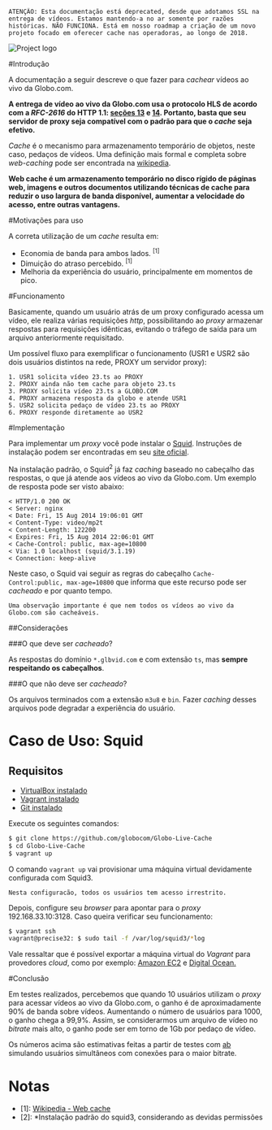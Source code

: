 ```
ATENÇÃO: Esta documentação está deprecated, desde que adotamos SSL na entrega de vídeos. Estamos mantendo-a no ar somente por razões históricas. NÃO FUNCIONA. Está em nosso roadmap a criação de um novo projeto focado em oferecer cache nas operadoras, ao longo de 2018.
```

![Project logo](https://raw.githubusercontent.com/globocom/Globo-Live-Cache/master/logo.png)

#Introdução

A documentação a seguir descreve o que fazer para _cachear_ vídeos ao vivo da Globo.com.

__A entrega de vídeo ao vivo da Globo.com usa o protocolo HLS de acordo com a *RFC-2616* do HTTP 1.1:
 [seções 13](http://www.w3.org/Protocols/rfc2616/rfc2616-sec13.html) e
 [14](http://www.w3.org/Protocols/rfc2616/rfc2616-sec14.html#sec14.9). Portanto, basta que seu servidor de proxy seja compatível com o padrão para que o _cache_ seja efetivo.__

_Cache_ é o mecanismo para armazenamento temporário de objetos, neste caso, pedaços de vídeos. Uma definição mais formal e completa sobre _web-caching_ pode ser encontrada na [wikipedia](http://pt.wikipedia.org/wiki/Web_cache).

__Web cache é um armazenamento temporário no disco rígido de páginas web, imagens e outros documentos utilizando técnicas de cache para reduzir o uso largura de banda disponível, aumentar a velocidade do acesso, entre outras vantagens.__

#Motivações para uso

A correta utilização de um _cache_ resulta em:

  - Economia de banda para ambos lados. <sup>[1]</sup>
  - Dimuição do atraso percebido. <sup>[1]</sup>
  - Melhoria da experiência do usuário, principalmente em momentos de pico.

#Funcionamento

Basicamente, quando um usuário atrás de um proxy configurado acessa um vídeo, ele realiza várias requisições _http_, possibilitando ao _proxy_ armazenar respostas para requisições idênticas, evitando o tráfego de saída para um arquivo anteriormente requisitado.

Um possível fluxo para exemplificar o funcionamento (USR1 e USR2 são dois usuários distintos na rede, PROXY um servidor proxy):
```
1. USR1 solicita vídeo 23.ts ao PROXY
2. PROXY ainda não tem cache para objeto 23.ts
3. PROXY solicita vídeo 23.ts a GLOBO.COM
4. PROXY armazena resposta da globo e atende USR1
5. USR2 solicita pedaço de vídeo 23.ts ao PROXY
6. PROXY responde diretamente ao USR2
```

#Implementação

Para implementar um _proxy_ você pode instalar o [Squid](http://www.squid-cache.org/). Instruções de instalação podem ser encontradas em seu [site oficial](http://wiki.squid-cache.org/SquidFaq/InstallingSquid).

Na instalação padrão, o Squid<sup>2</sup> já faz _caching_ baseado no cabeçalho das respostas, o que já atende aos vídeos ao vivo da Globo.com. Um exemplo de resposta pode ser visto abaixo:

```
< HTTP/1.0 200 OK
< Server: nginx
< Date: Fri, 15 Aug 2014 19:06:01 GMT
< Content-Type: video/mp2t
< Content-Length: 122200
< Expires: Fri, 15 Aug 2014 22:06:01 GMT
< Cache-Control: public, max-age=10800
< Via: 1.0 localhost (squid/3.1.19)
< Connection: keep-alive
```

Neste caso, o Squid vai seguir as regras do cabeçalho `Cache-Control:public, max-age=10800` que informa que este recurso pode ser _cacheado_ e por quanto tempo.

```
Uma observação importante é que nem todos os vídeos ao vivo da Globo.com são cacheáveis.
```

##Considerações

###O que deve ser _cacheado_?

As respostas do domínio `*.glbvid.com` e com extensão `ts`, mas **sempre respeitando os cabeçalhos**.

###O que não deve ser _cacheado_?

Os arquivos terminados com a extensão `m3u8` e `bin`. Fazer _caching_ desses arquivos pode degradar a experiência do usuário.

# Caso de Uso: Squid

## Requisitos
- [VirtualBox instalado](https://www.virtualbox.org/wiki/Downloads)
- [Vagrant instalado](http://www.vagrantup.com/downloads.html)
- [Git instalado](http://git-scm.com/downloads)

Execute os seguintes comandos:

```bash
$ git clone https://github.com/globocom/Globo-Live-Cache
$ cd Globo-Live-Cache
$ vagrant up
```

O comando `vagrant up` vai provisionar uma máquina virtual devidamente configurada com Squid3.

```
Nesta configuracão, todos os usuários tem acesso irrestrito.
```

Depois, configure seu _browser_ para apontar para o _proxy_ 192.168.33.10:3128. Caso queira verificar seu funcionamento:

```bash
$ vagrant ssh
vagrant@precise32: $ sudo tail -f /var/log/squid3/*log
```

Vale ressaltar que é possível exportar a máquina virtual do _Vagrant_ para provedores _cloud_, como por exemplo: [Amazon EC2](http://www.iheavy.com/2014/01/16/how-to-deploy-on-amazon-ec2-with-vagrant/) e [Digital Ocean.](https://www.digitalocean.com/community/tutorials/how-to-use-digitalocean-as-your-provider-in-vagrant-on-an-ubuntu-12-10-vps)

#Conclusão

Em testes realizados, percebemos que quando 10 usuários utilizam o _proxy_ para acessar vídeos ao vivo da Globo.com, o ganho é de aproximadamente 90% de banda sobre vídeos. Aumentando o número de usuários para 1000, o ganho chega a 99,9%. Assim, se considerarmos um arquivo de vídeo no _bitrate_ mais alto, o ganho pode ser em torno de 1Gb por pedaço de vídeo.

Os números acima são estimativas feitas a partir de testes com [ab](http://httpd.apache.org/docs/2.2/programs/ab.html) simulando usuários simultâneos com conexões para o maior bitrate.

Notas
=========
- [1]: [Wikipedia - Web cache](http://en.wikipedia.org/wiki/Web_cache)
- [2]: *Instalação padrão do squid3, considerando as devidas permissões
